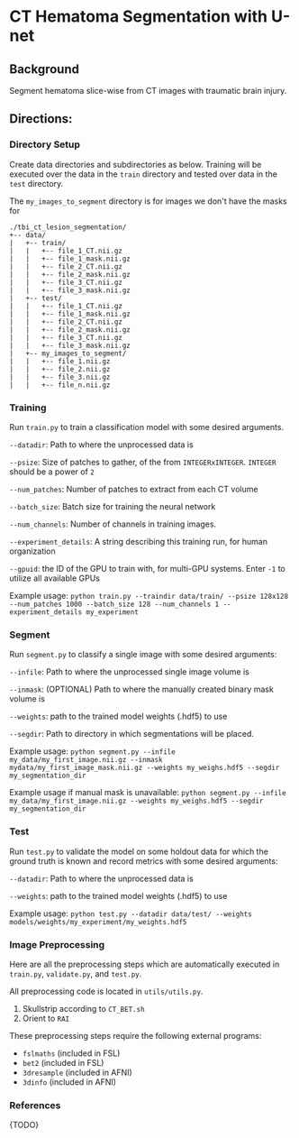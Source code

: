 # CT Hematoma Segmentation with U-net
## Background
Segment hematoma slice-wise from CT images with traumatic brain injury.

## Directions:
### Directory Setup
Create data directories and subdirectories as below. Training will be 
executed over the data in the `train` directory and tested over data in 
the `test` directory.

The `my_images_to_segment` directory is for images we don't have the masks for

```
./tbi_ct_lesion_segmentation/
+-- data/
|   +-- train/
|   |   +-- file_1_CT.nii.gz
|   |   +-- file_1_mask.nii.gz
|   |   +-- file_2_CT.nii.gz
|   |   +-- file_2_mask.nii.gz
|   |   +-- file_3_CT.nii.gz
|   |   +-- file_3_mask.nii.gz
|   +-- test/
|   |   +-- file_1_CT.nii.gz
|   |   +-- file_1_mask.nii.gz
|   |   +-- file_2_CT.nii.gz
|   |   +-- file_2_mask.nii.gz
|   |   +-- file_3_CT.nii.gz
|   |   +-- file_3_mask.nii.gz
|   +-- my_images_to_segment/
|   |   +-- file_1.nii.gz
|   |   +-- file_2.nii.gz
|   |   +-- file_3.nii.gz
|   |   +-- file_n.nii.gz
```
### Training

Run `train.py` to train a classification model with some desired arguments.

`--datadir`: Path to where the unprocessed data is

`--psize`: Size of patches to gather, of the from `INTEGERxINTEGER`.  `INTEGER` should be a power of `2`

`--num_patches`: Number of patches to extract from each CT volume

`--batch_size`: Batch size for training the neural network

`--num_channels`: Number of channels in training images.

`--experiment_details`: A string describing this training run, for human organization

`--gpuid`: the ID of the GPU to train with, for multi-GPU systems. Enter `-1` to utilize all available GPUs

Example usage:
`python train.py --traindir data/train/ --psize 128x128 --num_patches 1000 --batch_size 128 --num_channels 1 --experiment_details my_experiment`

### Segment 

Run `segment.py` to classify a single image with some desired arguments:

`--infile`: Path to where the unprocessed single image volume is

`--inmask`: (OPTIONAL) Path to where the manually created binary mask volume is

`--weights`: path to the trained model weights (.hdf5) to use

`--segdir`: Path to directory in which segmentations will be placed.

Example usage:
`python segment.py --infile my_data/my_first_image.nii.gz --inmask mydata/my_first_image_mask.nii.gz --weights my_weighs.hdf5 --segdir my_segmentation_dir`

Example usage if manual mask is unavailable:
`python segment.py --infile my_data/my_first_image.nii.gz --weights my_weighs.hdf5 --segdir my_segmentation_dir`

### Test 

Run `test.py` to validate the model on some holdout data for which the ground truth is known and record metrics with some desired arguments:

`--datadir`: Path to where the unprocessed data is

`--weights`: path to the trained model weights (.hdf5) to use

Example usage:
`python test.py --datadir data/test/ --weights models/weights/my_experiment/my_weights.hdf5`

### Image Preprocessing
Here are all the preprocessing steps which are automatically executed in `train.py`, `validate.py`, and `test.py`.

All preprocessing code is located in `utils/utils.py`.

1) Skullstrip according to `CT_BET.sh`
2) Orient to `RAI`

These preprocessing steps require the following external programs:
- `fslmaths` (included in FSL)
- `bet2` (included in FSL)
- `3dresample` (included in AFNI)
- `3dinfo` (included in AFNI)

### References
{TODO}
